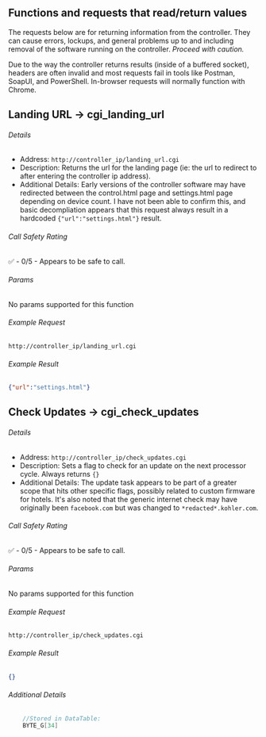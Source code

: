 ## Functions and requests that read/return values 
The requests below are for returning information from the controller. 
They can cause errors, lockups, and general problems up to and including removal of the software running on the controller. *Proceed with caution.*

Due to the way the controller returns results (inside of a buffered socket), headers are often invalid and most requests fail in tools like Postman, SoapUI, and PowerShell.
In-browser requests will normally function with Chrome.

Landing URL -> cgi_landing_url
------ 
###### Details
* Address: `http://controller_ip/landing_url.cgi`
* Description: Returns the url for the landing page (ie: the url to redirect to after entering the controller ip address).
* Additional Details: Early versions of the controller software may have redirected between the control.html page and settings.html page depending on device count. I have not been able to confirm this, and basic decompliation appears that this request always result in a hardcoded `{"url":"settings.html"}` result.

###### Call Safety Rating
✅ - 0/5 - Appears to be safe to call.

###### Params
No params supported for this function

###### Example Request
`http://controller_ip/landing_url.cgi`

###### Example Result
```json
{"url":"settings.html"}
```

Check Updates -> cgi_check_updates
------ 
###### Details
* Address: `http://controller_ip/check_updates.cgi`
* Description: Sets a flag to check for an update on the next processor cycle. Always returns `{}`
* Additional Details: The update task appears to be part of a greater scope that hits other specific flags, possibly related to custom firmware for hotels. It's also noted that the generic internet check may have originally been `facebook.com` but was changed to `*redacted*.kohler.com`.

###### Call Safety Rating
✅ - 0/5 - Appears to be safe to call.

###### Params
No params supported for this function

###### Example Request
`http://controller_ip/check_updates.cgi`

###### Example Result
```json
{}
```
###### Additional Details
```cpp
    //Stored in DataTable:
    BYTE_G[34]    
```
